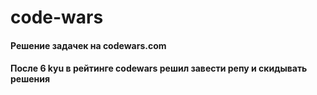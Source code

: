 # code-wars
#### Решение задачек на codewars.com
#### После 6 kyu в рейтинге codewars решил завести репу и скидывать решения 
